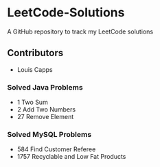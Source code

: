 # LeetCode-Solutions
A GitHub repository to track my LeetCode solutions
## Contributors
* Louis Capps

### Solved Java Problems
* 1 Two Sum
* 2 Add Two Numbers
* 27 Remove Element

### Solved MySQL Problems
* 584 Find Customer Referee
* 1757 Recyclable and Low Fat Products
